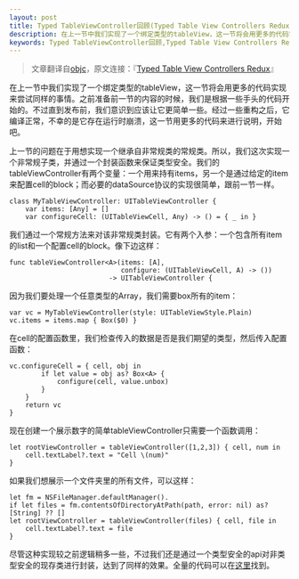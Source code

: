 ```yaml
---
layout: post
title: Typed TableViewController回顾(Typed Table View Controllers Redux)
description: 在上一节中我们实现了一个绑定类型的tableView，这一节将会用更多的代码实现来尝试同样的事情。之前准备前一节的内容的时候，我们是根据一些手头的代码开始的。不过直到发布前，我们意识到应该让它更简单一些。经过一些重构之后，它编译正常，不幸的是它存在运行时崩溃，这一节用更多的代码来进行说明，开始吧...
keywords: Typed TableViewController回顾,Typed Table View Controllers Redux
---
```


>文章翻译自[objc](http://www.objc.io)，原文连接：『[Typed Table View Controllers Redux](http://www.objc.io/snippets/22.html)』

在上一节中我们实现了一个绑定类型的tableView，这一节将会用更多的代码实现来尝试同样的事情。之前准备前一节的内容的时候，我们是根据一些手头的代码开始的。不过直到发布前，我们意识到应该让它更简单一些。经过一些重构之后，它编译正常，不幸的是它存在运行时崩溃，这一节用更多的代码来进行说明，开始吧。

上一节的问题在于用想实现一个继承自非常规类的常规类。所以，我们这次实现一个非常规子类，并通过一个封装函数来保证类型安全。我们的tableViewController有两个变量：一个用来持有items，另一个是通过给定的item来配置cell的block；而必要的dataSource协议的实现很简单，跟前一节一样。

	class MyTableViewController: UITableViewController {
	    var items: [Any] = []
	    var configureCell: (UITableViewCell, Any) -> () = { _ in }
	    
我们通过一个常规方法来对该非常规类封装。它有两个入参：一个包含所有item的list和一个配置cell的block。像下边这样：

	func tableViewController<A>(items: [A],
	                            configure: (UITableViewCell, A) -> ())
	                         -> UITableViewController {
	                         
因为我们要处理一个任意类型的Array，我们需要box所有的item：

	var vc = MyTableViewController(style: UITableViewStyle.Plain)
	vc.items = items.map { Box($0) }
	
在cell的配置函数里，我们检查传入的数据是否是我们期望的类型，然后传入配置函数：

	vc.configureCell = { cell, obj in
	        if let value = obj as? Box<A> {
	            configure(cell, value.unbox)
	        }
	    }
	    return vc
	}

现在创建一个展示数字的简单tableViewController只需要一个函数调用：

	let rootViewController = tableViewController([1,2,3]) { cell, num in
	    cell.textLabel?.text = "Cell \(num)"
	}

如果我们想展示一个文件夹里的所有文件，可以这样：

	let fm = NSFileManager.defaultManager().
	if let files = fm.contentsOfDirectoryAtPath(path, error: nil) as? [String] ?? []
	let rootViewController = tableViewController(files) { cell, file in
	    cell.textLabel?.text = file
	}

尽管这种实现较之前逻辑稍多一些，不过我们还是通过一个类型安全的api对非类型安全的现存类进行封装，达到了同样的效果。全量的代码可以在[这里](https://gist.github.com/chriseidhof/892c1a574d1f3975c697)找到。